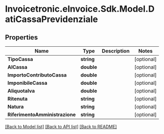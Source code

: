 # Invoicetronic.eInvoice.Sdk.Model.DatiCassaPrevidenziale

## Properties

Name | Type | Description | Notes
------------ | ------------- | ------------- | -------------
**TipoCassa** | **string** |  | [optional] 
**AlCassa** | **double** |  | [optional] 
**ImportoContributoCassa** | **double** |  | [optional] 
**ImponibileCassa** | **double** |  | [optional] 
**AliquotaIva** | **double** |  | [optional] 
**Ritenuta** | **string** |  | [optional] 
**Natura** | **string** |  | [optional] 
**RiferimentoAmministrazione** | **string** |  | [optional] 

[[Back to Model list]](../README.md#documentation-for-models) [[Back to API list]](../README.md#documentation-for-api-endpoints) [[Back to README]](../README.md)

